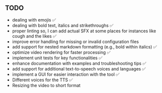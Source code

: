 ## TODO
- dealing with emojis ✅
- dealing with bold text, italics and strikethroughs ✅
- proper linting so, I can add actual SFX at some places for instances like cough and the likes ✅
- improve error handling for missing or invalid configuration files
- add support for nested markdown formatting (e.g., bold within italics) ✅
- optimize video rendering for faster processing ✅
- implement unit tests for key functionalities ✅
- enhance documentation with examples and troubleshooting tips ✅
- add support for additional text-to-speech voices and languages ✅
- implement a GUI for easier interaction with the tool ✅
- Different voices for the TTS ✅
- Resizing the video to short format
